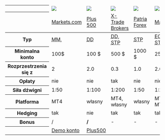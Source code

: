 <div class="table-responsive">
<table class="table table-striped table-bordered bootstrap-datatable datatable brokeri">
<thead>
 <tr class="">
   <th class="span2"></th>
   <td class="span2 top"><a href="#" class="logo"><img src="http://blog.forexsrovnavac.cz/wp-content/uploads/2014/10/markets-logo.jpg"></a></td>
   <td class="span2 top"><a href="#" class="logo"><img src="{{img-url}}loga/plu150.png"></a></td>
   <td class="span2 top"><a href="#" class="logo"><img src="{{img-url}}loga/xtb150.png"></a></td>
   <td class="span2 top"><a href="#" class="logo"><img src="{{img-url}}loga/pat150.png"></a></td>
   <td class="span2 top"><a href="#" class="logo"><img src="http://www.forexsrovnavac.cz/assets/img/loga/hsky150.png"></a></td>
 </tr>
 <tr>
   <th class="span2"></th>
   <td class="span2"><a href="http://serv.markets.com/promoRedirect?key=ej0xNDg0MDMxNyZsPTE0NzY4NjAzJnA9MTAxNjA%3D" title="Link leads to PL opinie">Markets.com</a></td>
   <td class="span2"><a href="{{base-url}}pl/plus500" title="Link leads to PL opinie">Plus 500</a></td>
   <td class="span2"><a href="{{base-url}}xtb" title="Link leads to PL opinie">X-Trade Brokers</a></td>
   <td class="span2"><a href="{{base-url}}patria-forex" title="Link leads to PL opinie">Patria Forex</a></td>
   <td class="span2"><a href="{{base-url}}mayzus" title="Link leads to PL opinie">Mayzus</a></td>
 </tr>
</thead>
<tbody>
<tr>
 <th>Typ</th>
 <td><abbr title="Market Maker">MM</abbr>, </td>
 <td><abbr title="Dealing Desk">DD</abbr></td>
 <td><abbr title="Dealing Desk">DD</abbr>, <abbr title="Straight Through Processing">STP</abbr></td>
 <td><abbr title="Straight Through Processing">STP</abbr></td>
 <td><abbr title="Electronic Communications Network">ECN</abbr>, <abbr title="Straight Through Processing">STP</abbr></td>
</tr>
<tr>
 <th>Minimalna konto</th>
 <td>100$</td>
 <td>100 $</td>
 <td>500 $</td>
 <td>1000 $</td>
 <td>25 $</td>
</tr>
<tr>
 <th>Rozprzestrzenia się z</th>
 <td>2</td>
 <td>2.0</td>
 <td>0.3</td>
 <td>1.0</td>
 <td>2.0</td>
</tr>
<tr>
 <th>Opłaty</th>
 <td>nie</td>
 <td>nie</td>
 <td>tak</td>
 <td>nie</td>
 <td>nie</td>
</tr>
<tr>
 <th>Siła dźwigni</th>
 <td>1:50</td>
 <td>1:100</td>
 <td>1:200</td>
 <td>1:50</td>
 <td>1:200</td>
</tr>
<tr>
  <th>Platforma</th>
  <td>MT4</td>
  <td>własny</td>
  <td>MT4, własny</td>
  <td>własny</td>
  <td>MT4, MT5</td>
</tr>
<tr>
  <th>Hedging</th>
  <td>tak</td>
  <td>nie</td>
  <td>tak</td>
  <td>tak</td>
  <td>tak</td>
</tr>
<tr>
  <th>Bonus</th>
  <td>/</td>
  <td><strong>/</strong></td>
  <td>-</td>
  <td>-</td>
  <td>-</td>
</tr>
<tr>
  <th></th>
  <td class="bot"><a href="http://serv.markets.com/promoRedirect?key=ej0xNDg0MDMxNyZsPTE0NzY4NjAzJnA9MTAxNjA%3D" class="btn btn-default">Demo konto</a></td>
  <td class="bot"><a href="http://blog.forexsrovnavac.cz/plus500cz" class="btn btn-default">Plus500</a></td>
  <td class="bot"></td>
  <td class="bot"></td>
  <td class="bot"></td>
</tr>
</tbody></table>
</div>